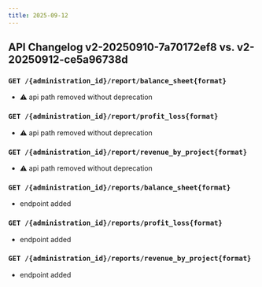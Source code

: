 ```yaml
---
title: 2025-09-12
---
```



## API Changelog v2-20250910-7a70172ef8 vs. v2-20250912-ce5a96738d

### `GET /{administration_id}/report/balance_sheet{format}`
- :warning: api path removed without deprecation


### `GET /{administration_id}/report/profit_loss{format}`
- :warning: api path removed without deprecation


### `GET /{administration_id}/report/revenue_by_project{format}`
- :warning: api path removed without deprecation


### `GET /{administration_id}/reports/balance_sheet{format}`
-  endpoint added


### `GET /{administration_id}/reports/profit_loss{format}`
-  endpoint added


### `GET /{administration_id}/reports/revenue_by_project{format}`
-  endpoint added
